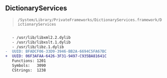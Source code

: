 ## DictionaryServices

> `/System/Library/PrivateFrameworks/DictionaryServices.framework/DictionaryServices`

```diff

   - /usr/lib/libxml2.2.dylib
   - /usr/lib/libxslt.1.dylib
   - /usr/lib/libz.1.dylib
-  UUID: BFADCF06-33D9-3946-BB2A-6694C5FA67BC
+  UUID: 06F3AFAA-6426-3F31-9497-C935BA81641C
   Functions: 1201
   Symbols:   3090
   CStrings:  1238

```
